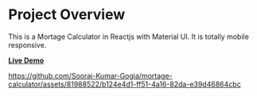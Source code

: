 # Project Overview
This is a Mortage Calculator in Reactjs with Material UI. It is totally mobile responsive. 

<a href="https://mortage-calculator-react-project.netlify.app/"><strong>Live Demo</strong></a>

https://github.com/Sooraj-Kumar-Gogia/mortage-calculator/assets/81988522/b124e4d1-ff51-4a16-82da-e39d46864cbc

